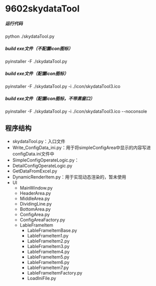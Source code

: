 # 9602skydataTool

##### 运行代码
python ./skydataTool.py

##### build exe文件（不配置icon图标）
pyinstaller -F ./skydataTool.py

##### build exe文件（配置icon图标）
pyinstaller -F ./skydataTool.py -i ./icon/skydataTool3.ico

##### build exe文件（配置icon图标，不带黑窗口）
pyinstaller -F ./skydataTool.py -i ./icon/skydataTool3.ico --noconsole

## 程序结构
- skydataTool.py：入口文件
- Write_ConfigData_ini.py：用于将simpleConfigArea中显示的内容写进configData.ini文件中
- SimpleConfigOperateLogic.py：
- DetailConfigOperateLogic.py
- GetDataFromExcel.py
- DynamicRenderItem.py：用于实现动态渲染的，暂未使用
- UI
  - MainWindow.py
  - HeaderArea.py
  - MiddleArea.py
  - DividingLine.py
  - BottomArea.py
  - ConfigArea.py
  - ConfigAreaFactory.py
  - LableFrameItem
    - LableFrameItemBase.py
    - LableFrameItem1.py
    - LableFrameItem2.py
    - LableFrameItem3.py
    - LableFrameItem4.py
    - LableFrameItem5.py
    - LableFrameItem6.py
    - LableFrameItem7.py
    - LableFrameItemFactory.py
    - LoadIniFile.py

